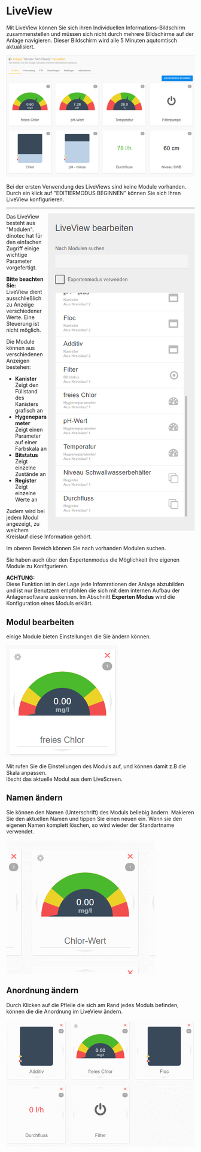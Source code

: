 # LiveView

Mit LiveView können Sie sich ihren Individuellen Informations-Bildschirm zusammenstellen und müssen sich nicht durch mehrere Bildschirme auf der Anlage navigieren.
Dieser Bildschirm wird alle 5 Minuten aqutomtisch aktualisiert.

![image alt text](../assets/live.png)

Bei der ersten Verwendung des LiveViews sind keine Module vorhanden.
Durch ein klick auf "EDITIERMODUS BEGINNEN" können Sie sich Ihren LiveView konfigurieren.


---

<img align="right" width="393" height="848" src="de-de/assets/edit.png">

Das LiveView besteht aus "Modulen".  
dinotec hat für den einfachen Zugriff einige wichtige Parameter vorgefertigt.  
  
**Bitte beachten Sie:**  
LiveView dient ausschließlich zu Anzeige verschiedener Werte. Eine Steuerung ist nicht möglich.

Die Module können aus verschiedenen Anzeigen bestehen:  
+ **Kanister**  
    Zeigt den Füllstand des Kanisters grafisch an  
+ **Hygeneparameter**  
    Zeigt einen Parameter auf einer Farbskala an  
+ **Bitstatus**  
    Zeigt einzelne Zustände an  
+ **Register**  
    Zeigt einzelne Werte an  

Zudem wird bei jedem Modul angezeigt, zu welchem Kreislauf diese Information gehört.  

Im oberen Bereich können Sie nach vorhanden Modulen suchen.  

Sie haben auch über den Expertenmodus die Möglichkeit ihre eigenen Module zu Konifgurieren.
    
**ACHTUNG:**  
Diese Funktion ist in der Lage jede Infomrationen der Anlage abzubilden und ist nur Benutzern empfohlen die sich mit dem internen Aufbau der Anlagensoftware auskennen. 
Im Abschnitt **Experten Modus** wird die Konfiguration eines Moduls erklärt.   
  
    


## Modul bearbeiten

einige Module bieten Einstellungen die Sie ändern können.

![image alt text](../assets/modul.png)

Mit <i class="fa fa-cog fa-lg"></i> rufen Sie die Einstellungen des Moduls auf, und können damit z.B die Skala anpassen.  
<i class="fa fa-times fa-lg" style="color:red"></i> löscht das aktuelle Modul aus dem LiveScreen.


## Namen  ändern
Sie können den Namen (Unterschrift) des Moduls beliebig ändern. Makieren Sie den aktuellen Namen und tippen Sie einen neuen ein.
Wenn sie den eigenen Namen komplett löschen, so wird wieder der Standartname verwendet. 

![image alt text](../assets/name.gif)  


## Anordnung ändern


Durch Klicken auf die Pfleile die sich am Rand jedes Moduls befinden, können die die Anordnung im LiveView ändern.  
  
![image alt text](../assets/order.gif)



